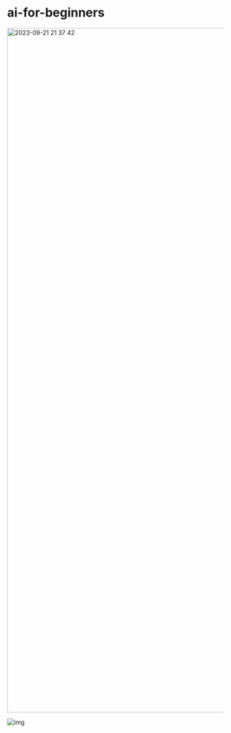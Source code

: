 # ai-for-beginners

<img width="1591" alt="2023-09-21 21 37 42" src="https://github.com/szy0syz/ai-for-beginners/assets/10555820/dc39778a-6bd4-452b-a25c-60e27033ede4">

![img](https://github.com/szy0syz/ai-for-beginners/assets/10555820/4ef6782b-e968-4b1e-8e41-293e7f7ae680)
